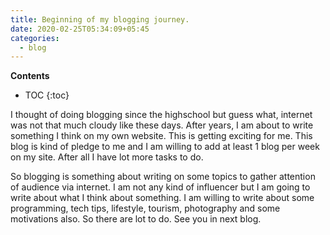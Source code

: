 ```yaml
---
title: Beginning of my blogging journey.
date: 2020-02-25T05:34:09+05:45
categories:
  - blog
---
```

**Contents**
* TOC
{:toc}

<p>I thought of doing blogging since the highschool but guess what, internet was not that much cloudy like these days. After years, I am about to write something I think on my own website. This is getting exciting for me. This blog is kind of pledge to me and I am willing to add at least 1 blog per week on my site. After all I have lot more tasks to do. </p>
<!-- /wp:paragraph -->

<!-- wp:paragraph -->
<p>So blogging is something about writing on some topics to gather attention of audience via internet. I am not any kind of influencer but I am going to write about what I think about something. I am willing to write about some programming, tech tips, lifestyle, tourism, photography and some motivations also. So there are lot to do. See you in next blog.</p>
<!-- /wp:paragraph -->
